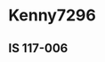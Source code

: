 <!DOCTYPE html> 

<html>

  <head>
    <title>
    </title>
  </head>

  <body>
    <h1> Kenny7296 </h1>
    <h2> IS 117-006 </h2>
  </body>

</html>
